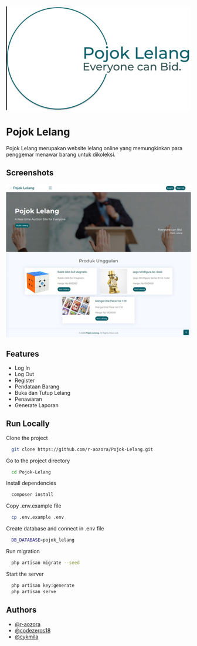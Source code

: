 ![Logo](public/img/brand-logo-new-3.JPG)

# Pojok Lelang

Pojok Lelang merupakan website lelang online yang memungkinkan para penggemar menawar barang untuk dikoleksi.

## Screenshots

![App Screenshot](public/img/Landing%20Page.jpg)

## Features

- Log In
- Log Out
- Register
- Pendataan Barang
- Buka dan Tutup Lelang
- Penawaran
- Generate Laporan

## Run Locally

Clone the project

```bash
  git clone https://github.com/r-aozora/Pojok-Lelang.git
```

Go to the project directory

```bash
  cd Pojok-Lelang
```

Install dependencies

```bash
  composer install
```

Copy .env.example file

```bash
  cp .env.example .env
```

Create database and connect in .env file

```bash
  DB_DATABASE=pojok_lelang
```

Run migration

```bash
  php artisan migrate --seed
```

Start the server

```bash
  php artisan key:generate
  php artisan serve
```

## Authors

- [@r-aozora](https://github.com/r-aozora)
- [@codezeros18](https://github.com/codezeros18)
- [@cykmila](https://github.com/cykmila)
